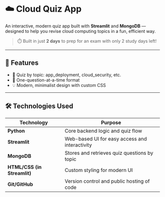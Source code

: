 # ☁️ Cloud Quiz App

An interactive, modern quiz app built with **Streamlit** and **MongoDB** — designed to help you revise cloud computing topics in a fun, efficient way.

> ⏱️ Built in just **2 days** to prep for an exam with only 2 study days left!

---

## 🚀 Features

- 🎯 Quiz by topic: app_deployment, cloud_security, etc.
- 🧠 One-question-at-a-time format
- 💡 Modern, minimalist design with custom CSS

---

## 🛠️ Technologies Used

| Technology | Purpose |
|------------|---------|
| **Python** | Core backend logic and quiz flow |
| **Streamlit** | Web-based UI for easy access and interactivity |
| **MongoDB** | Stores and retrieves quiz questions by topic |
| **HTML/CSS (in Streamlit)** | Custom styling for modern UI |
| **Git/GitHub** | Version control and public hosting of code |
